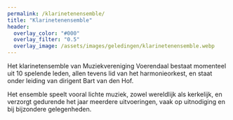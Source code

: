 ```yaml
---
permalink: /klarinetenensemble/
title: "Klarinetenensemble"
header:
  overlay_color: "#000"
  overlay_filter: "0.5"
  overlay_image: /assets/images/geledingen/klarinetenensemble.webp
---
```

Het klarinetensemble van Muziekvereniging Voerendaal bestaat momenteel uit 10 spelende leden, allen tevens lid van het harmonieorkest, en staat onder leiding van dirigent Bart van den Hof.

Het ensemble speelt vooral lichte muziek, zowel wereldlijk als kerkelijk, en verzorgt gedurende het jaar meerdere uitvoeringen, vaak op uitnodiging en bij bijzondere gelegenheden.